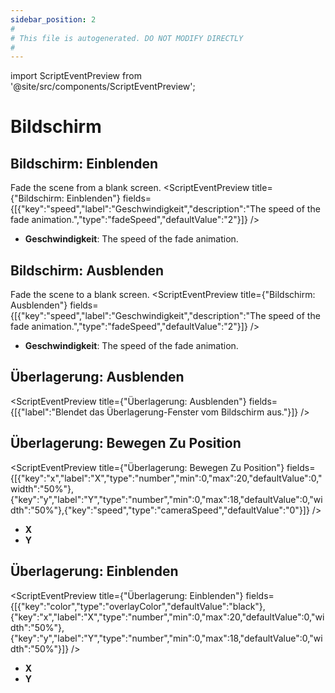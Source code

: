 ```yaml
---
sidebar_position: 2
#
# This file is autogenerated. DO NOT MODIFY DIRECTLY
#
---
```


import ScriptEventPreview from '@site/src/components/ScriptEventPreview';

# Bildschirm

## Bildschirm: Einblenden
Fade the scene from a blank screen.
<ScriptEventPreview title={"Bildschirm: Einblenden"} fields={[{"key":"speed","label":"Geschwindigkeit","description":"The speed of the fade animation.","type":"fadeSpeed","defaultValue":"2"}]} />

- **Geschwindigkeit**: The speed of the fade animation.  

## Bildschirm: Ausblenden
Fade the scene to a blank screen.
<ScriptEventPreview title={"Bildschirm: Ausblenden"} fields={[{"key":"speed","label":"Geschwindigkeit","description":"The speed of the fade animation.","type":"fadeSpeed","defaultValue":"2"}]} />

- **Geschwindigkeit**: The speed of the fade animation.  

## Überlagerung: Ausblenden
<ScriptEventPreview title={"Überlagerung: Ausblenden"} fields={[{"label":"Blendet das Überlagerung-Fenster vom Bildschirm aus."}]} />


## Überlagerung: Bewegen Zu Position
<ScriptEventPreview title={"Überlagerung: Bewegen Zu Position"} fields={[{"key":"x","label":"X","type":"number","min":0,"max":20,"defaultValue":0,"width":"50%"},{"key":"y","label":"Y","type":"number","min":0,"max":18,"defaultValue":0,"width":"50%"},{"key":"speed","type":"cameraSpeed","defaultValue":"0"}]} />

- **X**  
- **Y**  

## Überlagerung: Einblenden
<ScriptEventPreview title={"Überlagerung: Einblenden"} fields={[{"key":"color","type":"overlayColor","defaultValue":"black"},{"key":"x","label":"X","type":"number","min":0,"max":20,"defaultValue":0,"width":"50%"},{"key":"y","label":"Y","type":"number","min":0,"max":18,"defaultValue":0,"width":"50%"}]} />

- **X**  
- **Y**  

